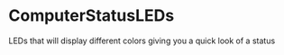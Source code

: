 ComputerStatusLEDs
==================

LEDs that will display different colors giving you a quick look of a status
